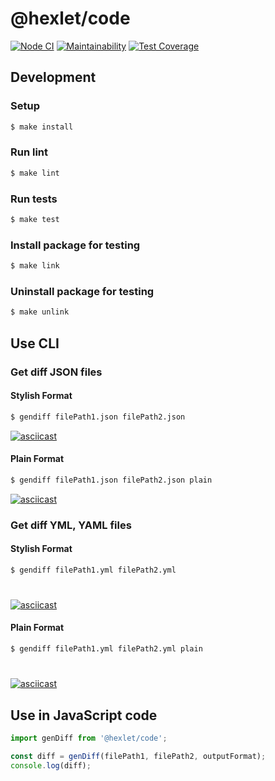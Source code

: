 # @hexlet/code

[![Node CI](https://github.com/NLIDie/backend-project-lvl2/workflows/Node%20CI/badge.svg)](https://github.com/NLIDie/backend-project-lvl2/actions?query=workflow%3A%22Node+CI%22)
[![Maintainability](https://api.codeclimate.com/v1/badges/140de6ed10660c022546/maintainability)](https://codeclimate.com/github/NLIDie/backend-project-lvl2/maintainability)
[![Test Coverage](https://api.codeclimate.com/v1/badges/140de6ed10660c022546/test_coverage)](https://codeclimate.com/github/NLIDie/backend-project-lvl2/test_coverage)

## Development
### Setup

```sh
$ make install
```

### Run lint

```sh
$ make lint
```


### Run tests

```sh
$ make test
```

### Install package for testing

```sh
$ make link
```

### Uninstall package for testing

```sh
$ make unlink
```

## Use CLI 

### Get diff JSON files
#### Stylish Format

```sh
$ gendiff filePath1.json filePath2.json
```

[![asciicast](https://asciinema.org/a/384312.svg)](https://asciinema.org/a/384312)

#### Plain Format
```sh
$ gendiff filePath1.json filePath2.json plain
```

[![asciicast](https://asciinema.org/a/384313.svg)](https://asciinema.org/a/384313)

### Get diff YML, YAML files
#### Stylish Format
```sh
$ gendiff filePath1.yml filePath2.yml
```
#
[![asciicast](https://asciinema.org/a/384315.svg)](https://asciinema.org/a/384315)

#### Plain Format
```sh
$ gendiff filePath1.yml filePath2.yml plain
```
#
[![asciicast](https://asciinema.org/a/384317.svg)](https://asciinema.org/a/384317)

## Use in JavaScript code

```javascript
import genDiff from '@hexlet/code';

const diff = genDiff(filePath1, filePath2, outputFormat);
console.log(diff);
```
